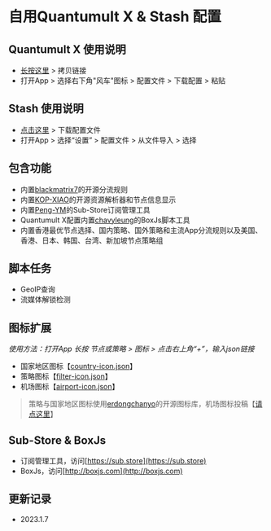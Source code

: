 # 自用Quantumult X & Stash 配置
## Quantumult X 使用说明
- [长按这里](https://raw.githubusercontent.com/fanmingming/Rules/main/QuantumultX.conf) > 拷贝链接
- 打开App > 选择右下角"风车"图标 > 配置文件 > 下载配置 > 粘贴
## Stash 使用说明
- [点击这里](https://raw.githubusercontent.com/fanmingming/Rules/main/Stash.yaml) > 下载配置文件
- 打开App > 选择“设置” > 配置文件 > 从文件导入 > 选择
## 包含功能
- 内置[blackmatrix7](https://github.com/blackmatrix7)的开源分流规则
- 内置[KOP-XIAO](https://github.com/KOP-XIAO)的开源资源解析器和节点信息显示
- 内置[Peng-YM](https://github.com/Peng-YM)的Sub-Store订阅管理工具
- Quantumult X配置内置[chavyleung](https://github.com/chavyleung)的BoxJs脚本工具
- 内置香港最优节点选择、国内策略、国外策略和主流App分流规则以及美国、香港、日本、韩国、台湾、新加坡节点策略组
## 脚本任务
- GeoIP查询
- 流媒体解锁检测
## 图标扩展
*使用方法：打开App 长按 节点或策略 > 图标 > 点击右上角“+”，输入json链接*
- 国家地区图标【[country-icon.json](https://raw.githubusercontent.com/fanmingming/Rules/main/country-icon.json)】
- 策略图标【[filter-icon.json](https://raw.githubusercontent.com/fanmingming/Rules/main/filter-icon.json)】
- 机场图标【[airport-icon.json](https://raw.githubusercontent.com/fanmingming/Rules/main/airport-icon.json)】
> 策略与国家地区图标使用[erdongchanyo](https://github.com/erdongchanyo)的开源图标库，机场图标投稿【[请点这里](https://t.me/fanmingming)】
## Sub-Store & BoxJs
- 订阅管理工具，访问[https://sub.store](https://sub.store)
- BoxJs，访问[http://boxjs.com](http://boxjs.com)
## 更新记录
- 2023.1.7
